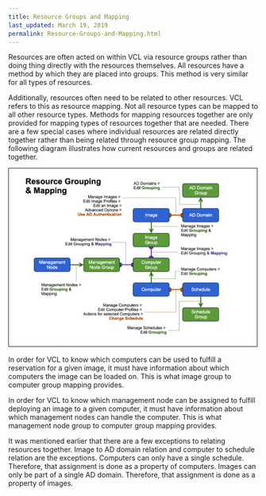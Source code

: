```yaml
---
title: Resource Groups and Mapping
last_updated: March 19, 2019
permalink: Resource-Groups-and-Mapping.html
---
```


Resources are often acted on within VCL via resource groups rather than doing thing directly with the resources themselves. All resources have a method by which they are placed into groups. This method is very similar for all types of resources.

Additionally, resources often need to be related to other resources. VCL refers to this as resource mapping. Not all resource types can be mapped to all other resource types. Methods for mapping resources together are only provided for mapping types of resources together that are needed. There are a few special cases where individual resources are related directly together rather than being related through resource group mapping. The following diagram illustrates how current resources and groups are related together.

<img src="images/Screen Shot 2019-03-20 at 1.47.31 PM.png" width="500" border="1">


In order for VCL to know which computers can be used to fulfill a reservation for a given image, it must have information about which computers the image can be loaded on. This is what image group to computer group mapping provides.

In order for VCL to know which management node can be assigned to fulfill deploying an image to a given computer, it must have information about which management nodes can handle the computer. This is what management node group to computer group mapping provides.

It was mentioned earlier that there are a few exceptions to relating resources together. Image to AD domain relation and computer to schedule relation are the exceptions. Computers can only have a single schedule. Therefore, that assignment is done as a property of computers. Images can only be part of a single AD domain. Therefore, that assignment is done as a property of images.
